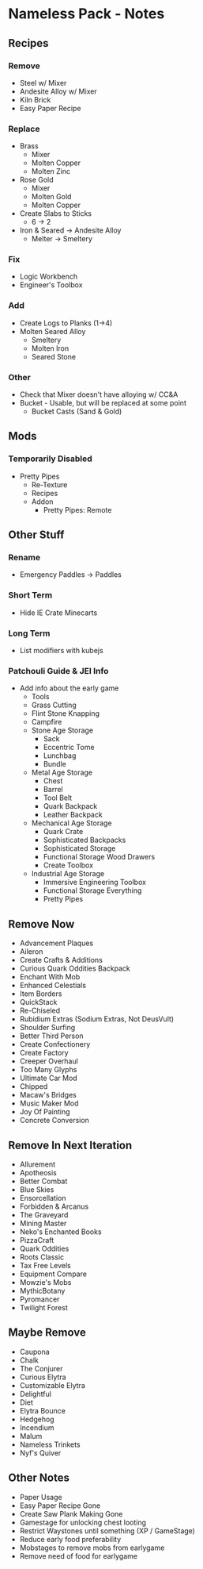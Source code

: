 # Nameless Pack - Notes

## Recipes

### Remove

- Steel w/ Mixer
- Andesite Alloy w/ Mixer
- Kiln Brick
- Easy Paper Recipe

### Replace

- Brass
  - Mixer
  - Molten Copper
  - Molten Zinc
- Rose Gold
  - Mixer
  - Molten Gold
  - Molten Copper
- Create Slabs to Sticks
  - 6 -> 2
- Iron & Seared -> Andesite Alloy
  - Melter -> Smeltery

### Fix

- Logic Workbench
- Engineer's Toolbox

### Add

- Create Logs to Planks (1->4)
- Molten Seared Alloy
  - Smeltery
  - Molten Iron
  - Seared Stone

### Other

- Check that Mixer doesn't have alloying w/ CC&A
- Bucket - Usable, but will be replaced at some point
  - Bucket Casts (Sand & Gold)

## Mods

### Temporarily Disabled

- Pretty Pipes
  - Re-Texture
  - Recipes
  - Addon
    - Pretty Pipes: Remote

## Other Stuff

### Rename

- Emergency Paddles -> Paddles

### Short Term

- Hide IE Crate Minecarts

### Long Term

- List modifiers with kubejs

### Patchouli Guide & JEI Info

- Add info about the early game
  - Tools
  - Grass Cutting
  - Flint Stone Knapping
  - Campfire
  - Stone Age Storage
    - Sack
    - Eccentric Tome
    - Lunchbag
    - Bundle
  - Metal Age Storage
    - Chest
    - Barrel
    - Tool Belt
    - Quark Backpack
    - Leather Backpack
  - Mechanical Age Storage
    - Quark Crate
    - Sophisticated Backpacks
    - Sophisticated Storage
    - Functional Storage Wood Drawers
    - Create Toolbox
  - Industrial Age Storage
    - Immersive Engineering Toolbox
    - Functional Storage Everything
    - Pretty Pipes

## Remove Now

- Advancement Plaques
- Aileron
- Create Crafts & Additions
- Curious Quark Oddities Backpack
- Enchant With Mob
- Enhanced Celestials
- Item Borders
- QuickStack
- Re-Chiseled
- Rubidium Extras (Sodium Extras, Not DeusVult)
- Shoulder Surfing
- Better Third Person
- Create Confectionery
- Create Factory
- Creeper Overhaul
- Too Many Glyphs
- Ultimate Car Mod
- Chipped
- Macaw's Bridges
- Music Maker Mod
- Joy Of Painting
- Concrete Conversion

## Remove In Next Iteration

- Allurement
- Apotheosis
- Better Combat
- Blue Skies
- Ensorcellation
- Forbidden & Arcanus
- The Graveyard
- Mining Master
- Neko's Enchanted Books
- PizzaCraft
- Quark Oddities
- Roots Classic
- Tax Free Levels
- Equipment Compare
- Mowzie's Mobs
- MythicBotany
- Pyromancer
- Twilight Forest

## Maybe Remove

- Caupona
- Chalk
- The Conjurer
- Curious Elytra
- Customizable Elytra
- Delightful
- Diet
- Elytra Bounce
- Hedgehog
- Incendium
- Malum
- Nameless Trinkets
- Nyf's Quiver

## Other Notes

- Paper Usage
- Easy Paper Recipe Gone
- Create Saw Plank Making Gone
- Gamestage for unlocking chest looting
- Restrict Waystones until something (XP / GameStage)
- Reduce early food preferability
- Mobstages to remove mobs from earlygame
- Remove need of food for earlygame
